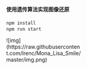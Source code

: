 #### 使用遗传算法实现图像还原

```
npm install
npm run start
```
<div style="width:200px">
![img](https://raw.githubusercontent.com/lrenc/Mona_Lisa_Smile/master/img.png)
</div>
